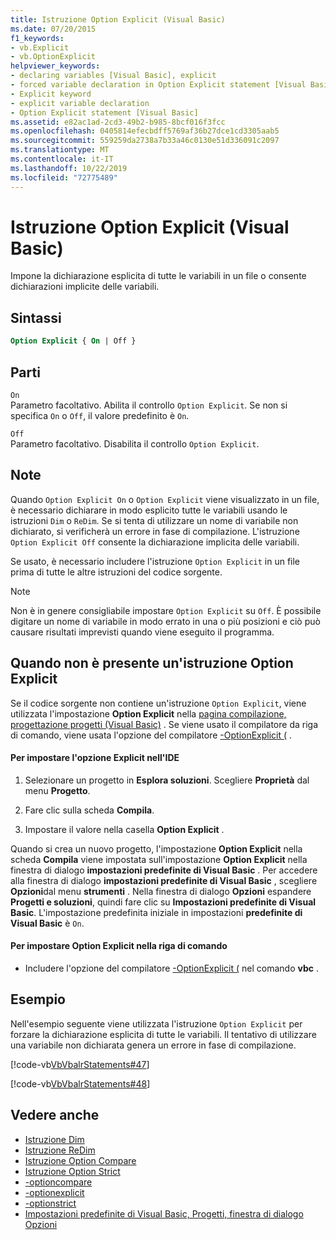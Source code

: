 ```yaml
---
title: Istruzione Option Explicit (Visual Basic)
ms.date: 07/20/2015
f1_keywords:
- vb.Explicit
- vb.OptionExplicit
helpviewer_keywords:
- declaring variables [Visual Basic], explicit
- forced variable declaration in Option Explicit statement [Visual Basic]
- Explicit keyword
- explicit variable declaration
- Option Explicit statement [Visual Basic]
ms.assetid: e82ac1ad-2cd3-49b2-b985-8bcf016f3fcc
ms.openlocfilehash: 0405814efecbdff5769af36b27dce1cd3305aab5
ms.sourcegitcommit: 559259da2738a7b33a46c0130e51d336091c2097
ms.translationtype: MT
ms.contentlocale: it-IT
ms.lasthandoff: 10/22/2019
ms.locfileid: "72775489"
---
```

# <a name="option-explicit-statement-visual-basic"></a>Istruzione Option Explicit (Visual Basic)
Impone la dichiarazione esplicita di tutte le variabili in un file o consente dichiarazioni implicite delle variabili.  
  
## <a name="syntax"></a>Sintassi  
  
```vb  
Option Explicit { On | Off }  
```  
  
## <a name="parts"></a>Parti  
 `On`  
 Parametro facoltativo. Abilita il controllo `Option Explicit`. Se non si specifica `On` o `Off`, il valore predefinito è `On`.  
  
 `Off`  
 Parametro facoltativo. Disabilita il controllo `Option Explicit`.  
  
## <a name="remarks"></a>Note  
 Quando `Option Explicit On` o `Option Explicit` viene visualizzato in un file, è necessario dichiarare in modo esplicito tutte le variabili usando le istruzioni `Dim` o `ReDim`. Se si tenta di utilizzare un nome di variabile non dichiarato, si verificherà un errore in fase di compilazione. L'istruzione `Option Explicit Off` consente la dichiarazione implicita delle variabili.  
  
 Se usato, è necessario includere l'istruzione `Option Explicit` in un file prima di tutte le altre istruzioni del codice sorgente.  
  
> [!NOTE]
> Non è in genere consigliabile impostare `Option Explicit` su `Off`. È possibile digitare un nome di variabile in modo errato in una o più posizioni e ciò può causare risultati imprevisti quando viene eseguito il programma.  
  
## <a name="when-an-option-explicit-statement-is-not-present"></a>Quando non è presente un'istruzione Option Explicit  
 Se il codice sorgente non contiene un'istruzione `Option Explicit`, viene utilizzata l'impostazione **Option Explicit** nella [pagina compilazione, progettazione progetti (Visual Basic)](/visualstudio/ide/reference/compile-page-project-designer-visual-basic) . Se viene usato il compilatore da riga di comando, viene usata l'opzione del compilatore [-OptionExplicit (](../../../visual-basic/reference/command-line-compiler/optionexplicit.md) .  
  
#### <a name="to-set-option-explicit-in-the-ide"></a>Per impostare l'opzione Explicit nell'IDE  
  
1. Selezionare un progetto in **Esplora soluzioni**. Scegliere **Proprietà** dal menu **Progetto**.  
  
2. Fare clic sulla scheda **Compila**.  
  
3. Impostare il valore nella casella **Option Explicit** .  
  
 Quando si crea un nuovo progetto, l'impostazione **Option Explicit** nella scheda **Compila** viene impostata sull'impostazione **Option Explicit** nella finestra di dialogo **impostazioni predefinite di Visual Basic** . Per accedere alla finestra di dialogo **impostazioni predefinite di Visual Basic** , scegliere **Opzioni**dal menu **strumenti** . Nella finestra di dialogo **Opzioni** espandere **Progetti e soluzioni**, quindi fare clic su **Impostazioni predefinite di Visual Basic**. L'impostazione predefinita iniziale in impostazioni **predefinite di Visual Basic** è `On`.  
  
#### <a name="to-set-option-explicit-on-the-command-line"></a>Per impostare Option Explicit nella riga di comando  
  
- Includere l'opzione del compilatore [-OptionExplicit (](../../../visual-basic/reference/command-line-compiler/optionexplicit.md) nel comando **vbc** .  
  
## <a name="example"></a>Esempio  
 Nell'esempio seguente viene utilizzata l'istruzione `Option Explicit` per forzare la dichiarazione esplicita di tutte le variabili. Il tentativo di utilizzare una variabile non dichiarata genera un errore in fase di compilazione.  
  
 [!code-vb[VbVbalrStatements#47](~/samples/snippets/visualbasic/VS_Snippets_VBCSharp/VbVbalrStatements/VB/Class1.vb#47)]  
  
 [!code-vb[VbVbalrStatements#48](~/samples/snippets/visualbasic/VS_Snippets_VBCSharp/VbVbalrStatements/VB/Class2.vb#48)]  
  
## <a name="see-also"></a>Vedere anche

- [Istruzione Dim](../../../visual-basic/language-reference/statements/dim-statement.md)
- [Istruzione ReDim](../../../visual-basic/language-reference/statements/redim-statement.md)
- [Istruzione Option Compare](../../../visual-basic/language-reference/statements/option-compare-statement.md)
- [Istruzione Option Strict](../../../visual-basic/language-reference/statements/option-strict-statement.md)
- [-optioncompare](../../../visual-basic/reference/command-line-compiler/optioncompare.md)
- [-optionexplicit](../../../visual-basic/reference/command-line-compiler/optionexplicit.md)
- [-optionstrict](../../../visual-basic/reference/command-line-compiler/optionstrict.md)
- [Impostazioni predefinite di Visual Basic, Progetti, finestra di dialogo Opzioni](/visualstudio/ide/reference/visual-basic-defaults-projects-options-dialog-box)
